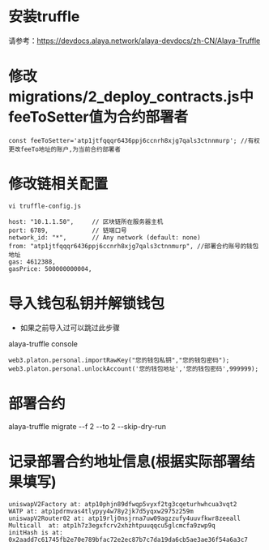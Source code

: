 # 安装truffle

请参考：https://devdocs.alaya.network/alaya-devdocs/zh-CN/Alaya-Truffle


# 修改migrations/2_deploy_contracts.js中feeToSetter值为合约部署者
```
const feeToSetter='atp1jtfqqqr6436ppj6ccnrh8xjg7qals3ctnnmurp'; //有权更改feeTo地址的账户,为当前合约部署者
```

# 修改链相关配置
```shell
vi truffle-config.js
```

```
host: "10.1.1.50",     // 区块链所在服务器主机
port: 6789,            // 链端口号
network_id: "*",       // Any network (default: none)
from: "atp1jtfqqqr6436ppj6ccnrh8xjg7qals3ctnnmurp", //部署合约账号的钱包地址
gas: 4612388,
gasPrice: 500000000004,
```

# 导入钱包私钥并解锁钱包
- 如果之前导入过可以跳过此步骤

alaya-truffle console
```
web3.platon.personal.importRawKey("您的钱包私钥","您的钱包密码");
web3.platon.personal.unlockAccount('您的钱包地址','您的钱包密码',999999);
```

# 部署合约
alaya-truffle migrate --f 2 --to 2 --skip-dry-run

# 记录部署合约地址信息(根据实际部署结果填写)
```
uniswapV2Factory at: atp10phjn89dfwqp5vyxf2tg3cqeturhwhcua3vqt2
WATP at: atp1pdrmvas4tlypyy4w78y2jk7d5yqxw2975z259m
uniswapV2Router02 at: atp19rlj0nsjrna7uw09agzzufy4uuvfkwr8zeeall
Multicall  at: atp1h7z3egxfcrv2xhzhtpuuqqcu5glcmcfa9zwp9q
initHash is at: 0x2aadd7c61745fb2e70e789bfac72e2ec87b7c7da19da6cb5ae3ae36f54a6a3c7
```
